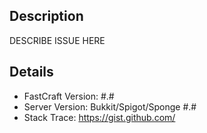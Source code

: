 ## Description
DESCRIBE ISSUE HERE

## Details
- FastCraft Version: #.#
- Server Version: Bukkit/Spigot/Sponge #.#
- Stack Trace: https://gist.github.com/
